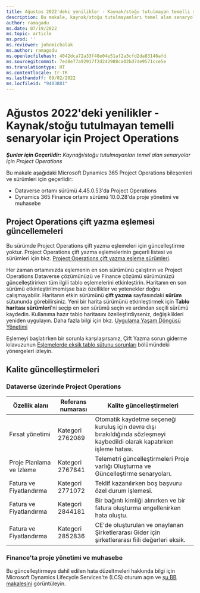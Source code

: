 ```yaml
---
title: Ağustos 2022'deki yenilikler - Kaynak/stoğu tutulmayan temelli senaryolar için Project Operations
description: Bu makale, kaynak/stoğu tutulmayanları temel alan senaryolar için Microsoft Dynamics 365 Project Operations'ın Ağustos 2022 sürümünde kullanılabilen kalite güncelleştirmeleri hakkında bilgi sağlar.
author: ramagadu
ms.date: 07/19/2022
ms.topic: article
ms.prod: ''
ms.reviewer: johnmichalak
ms.author: ramagadu
ms.openlocfilehash: 4042dca72a33f48e04e51af2a3cfd2da83146afd
ms.sourcegitcommit: 7ed8e77a92917f2d242988ca02bd7de9571cce5e
ms.translationtype: HT
ms.contentlocale: tr-TR
ms.lasthandoff: 09/02/2022
ms.locfileid: "9403881"
---
```

# <a name="whats-new-august-2022---project-operations-for-resourcenon-stocked-based-scenarios"></a>Ağustos 2022'deki yenilikler - Kaynak/stoğu tutulmayan temelli senaryolar için Project Operations

_**Şunlar için Geçerlidir:** Kaynağı/stoğu tutulmayanları temel alan senaryolar için Project Operations_

Bu makale aşağıdaki Microsoft Dynamics 365 Project Operations bileşenleri ve sürümleri için geçerlidir:

- Dataverse ortamı sürümü 4.45.0.53'da Project Operations
- Dynamics 365 Finance ortamı sürümü 10.0.28'da proje yönetimi ve muhasebe

## <a name="project-operations-dual-write-maps-updates"></a>Project Operations çift yazma eşlemesi güncellemeleri

Bu sürümde Project Operations çift yazma eşlemeleri için güncelleştirme yoktur. Project Operations çift yazma eşlemelerinin geçerli listesi ve sürümleri için bkz. [Project Operations çift yazma eşleme sürümleri](../environment/resource-dual-write-maps.md).

Her zaman ortamınızda eşlemenin en son sürümünü çalıştırın ve Project Operations Dataverse çözümünüzü ve Finance çözümü sürümünüzü güncelleştirirken tüm ilgili tablo eşlemelerini etkinleştirin. Haritanın en son sürümü etkinleştirilmemişse bazı özellikler ve yetenekler doğru çalışmayabilir. Haritanın etkin sürümünü **çift yazma** sayfasındaki **sürüm** sütununda görebilirsiniz. Yeni bir harita sürümünü etkinleştirmek için **Tablo haritası sürümleri**'ni seçip en son sürümü seçin ve ardından seçili sürümü kaydedin. Kullanıma hazır tablo haritasını özelleştirdiyseniz, değişiklikleri yeniden uygulayın. Daha fazla bilgi için bkz. [Uygulama Yaşam Döngüsü Yönetimi](/dynamics365/fin-ops-core/dev-itpro/data-entities/dual-write/app-lifecycle-management)

Eşlemeyi başlatırken bir sorunla karşılaşırsanız, Çift Yazma sorun giderme kılavuzunun [Eşlemelerde eksik tablo sütunu sorunları](/dynamics365/fin-ops-core/dev-itpro/data-entities/dual-write/dual-write-troubleshooting-finops-upgrades#missing-table-columns-issue-on-maps) bölümündeki yönergeleri izleyin.

## <a name="quality-updates"></a>Kalite güncelleştirmeleri

### <a name="project-operations-on-dataverse"></a>Dataverse üzerinde Project Operations

| Özellik alanı | Referans numarası | Kalite güncelleştirmeleri |
| --- | --- | --- |
| Fırsat yönetimi | Kategori 2762089 | Otomatik kaydetme seçeneği kuruluş için devre dışı bırakıldığında sözleşmeyi kaybedildi olarak kapatırken işleme hatası.|
|Proje Planlama ve İzleme | Kategori 2767841 | Telemetri güncelleştirmeleri Proje varlığı Oluşturma ve Güncelleştirme senaryoları.|
|Fatura ve Fiyatlandırma | Kategori 2771072 | Teklif kazanılırken boş başvuru özel durum işlemesi.|
|Fatura ve Fiyatlandırma | Kategori 2844181 |Bir bağıntı kimliği alınırken ve bir fatura oluşturma engellenirken hata oluştu.|
|Fatura ve Fiyatlandırma | Kategori 2852836 | CE'de oluşturulan ve onaylanan Şirketlerarası Gider için şirketlerarası fiili değerleri eksik.|


### <a name="project-management-and-accounting-in-finance"></a>Finance'ta proje yönetimi ve muhasebe

Bu güncelleştirmeye dahil edilen hata düzeltmeleri hakkında bilgi için Microsoft Dynamics Lifecycle Services'te (LCS) oturum açın ve [şu BB makalesini](https://fix.lcs.dynamics.com/Issue/Details?bugId=694438) görüntüleyin.

